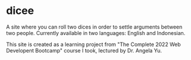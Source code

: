 # dicee
A site where you can roll two dices in order to settle arguments between two people. Currently available in two languages: English and Indonesian.

This site is created as a learning project from "The Complete 2022 Web Developent Bootcamp" course I took, lectured by Dr. Angela Yu.
